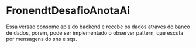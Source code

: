 # FronendtDesafioAnotaAi
Essa versao consome apis do backend e recebe os dados atraves do banco de dados, porem, pode ser implementado o observer pattern, que escuta por mensagens do sns e sqs.
